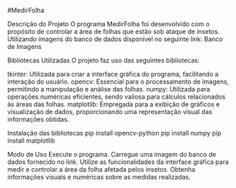 #MedirFolha

Descrição do Projeto
O programa MedirFolha foi desenvolvido com o propósito de controlar a área de folhas que estão sob ataque de insetos. Utilizando imagens do banco de dados disponível no seguinte link: Banco de Imagens

Bibliotecas Utilizadas
O projeto faz uso das seguintes bibliotecas:

tkinter: Utilizada para criar a interface gráfica do programa, facilitando a interação do usuário.
opencv: Essencial para o processamento de imagens, permitindo a manipulação e análise das folhas.
numpy: Utilizada para operações numéricas eficientes, sendo valiosa para cálculos relacionados às áreas das folhas.
matplotlib: Empregada para a exibição de gráficos e visualização de dados, proporcionando uma representação visual das informações obtidas.

Instalação das bibliotecas
pip install opencv-python
pip install numpy
pip install matplotlib

Modo de Uso
Execute o programa.
Carregue uma imagem do banco de dados fornecido no link.
Utilize as funcionalidades da interface gráfica para medir e controlar a área da folha afetada pelos insetos.
Obtenha informações visuais e numéricas sobre as medidas realizadas.

